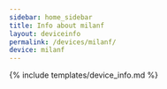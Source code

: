 ```yaml
---
sidebar: home_sidebar
title: Info about milanf
layout: deviceinfo
permalink: /devices/milanf/
device: milanf
---
```

{% include templates/device_info.md %}
